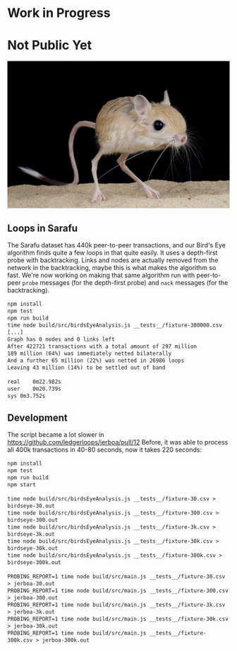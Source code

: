 # Work in Progress
# Not Public Yet

![jerboa](./jerboa.jpg)

## Loops in Sarafu
The Sarafu dataset has 440k peer-to-peer transactions, and our Bird's Eye algorithm finds quite a few loops in that quite easily.
It uses a depth-first probe with backtracking. Links and nodes are actually removed from the network in the backtracking, maybe this is
what makes the algorithm so fast.
We're now working on making that same algorithm run with peer-to-peer `probe` messages (for the depth-first probe) and `nack` messages (for the backtracking).

```
npm install
npm test
npm run build
time node build/src/birdsEyeAnalysis.js __tests__/fixture-300000.csv
[...]
Graph has 0 nodes and 0 links left
After 422721 transactions with a total amount of 297 million
189 million (64%) was immediately netted bilaterally
And a further 65 million (22%) was netted in 26986 loops
Leaving 43 million (14%) to be settled out of band

real	0m22.982s
user	0m20.739s
sys	0m3.752s
```

## Development
The script became a lot slower in https://github.com/ledgerloops/jerboa/pull/12
Before, it was able to process all 400k transactions in 40-80 seconds,
now it takes 220 seconds:

```
npm install
npm test
npm run build
npm start

time node build/src/birdsEyeAnalysis.js __tests__/fixture-30.csv > birdseye-30.out
time node build/src/birdsEyeAnalysis.js __tests__/fixture-300.csv > birdseye-300.out
time node build/src/birdsEyeAnalysis.js __tests__/fixture-3k.csv > birdseye-3k.out
time node build/src/birdsEyeAnalysis.js __tests__/fixture-30k.csv > birdseye-30k.out
time node build/src/birdsEyeAnalysis.js __tests__/fixture-300k.csv > birdseye-300k.out

PROBING_REPORT=1 time node build/src/main.js __tests__/fixture-30.csv > jerboa-30.out
PROBING_REPORT=1 time node build/src/main.js __tests__/fixture-300.csv > jerboa-300.out
PROBING_REPORT=1 time node build/src/main.js __tests__/fixture-3k.csv > jerboa-3k.out
PROBING_REPORT=1 time node build/src/main.js __tests__/fixture-30k.csv > jerboa-30k.out
PROBING_REPORT=1 time node build/src/main.js __tests__/fixture-300k.csv > jerboa-300k.out
```
